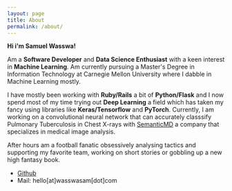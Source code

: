 ```yaml
---
layout: page
title: About
permalink: /about/
---
```


**Hi i'm Samuel Wasswa!**

 Am a **Software Developer** and **Data Science Enthusiast** with a keen interest in **Machine Learning**. Am currently pursuing a Master's Degree in Information Technology at Carnegie Mellon University where I dabble in Machine Learning mostly.

I have mostly been working with **Ruby/Rails** a bit of **Python/Flask** and I now spend most of my time trying out **Deep Learning** a field which has taken my fancy using libraries like **Keras/Tensorflow** and **PyTorch**. Currently, I am working on a convolutional neural network that can accurately classsify Pulmonary Tuberculosis in Chest X-rays with [SemanticMD](https://semantic.md/) a company that specializes in medical image analysis.


After hours am a football fanatic obsessively analysing tactics and supporting my favorite team, working on short stories or gobbling up a new high fantasy book.

* [Github](http://github.com/samtechie)
* Mail: hello[at]wasswasam[dot]com
